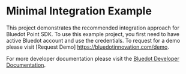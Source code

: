 # Minimal Integration Example

This project demonstrates the recommended integration approach for Bluedot Point SDK.  To use this example project, you first need to have active Bluedot account and use the credentials. To request for a demo please visit [Request Demo] https://bluedotinnovation.com/demo.

For more developer documentation please visit the [Bluedot Developer Documentation](http://docs.bluedotinnovation.com/display/DEVDOC10/Android+SDK).
